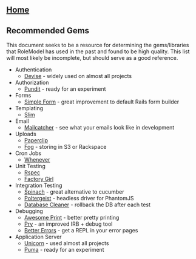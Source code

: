 ## [Home](../README.md)

## Recommended Gems

This document seeks to be a resource for determining the gems/libraries that RoleModel has used in the past and found to be high quality. This list will most likely be incomplete, but should serve as a good reference.

* Authentication
  * [Devise](https://github.com/plataformatec/devise) - widely used on almost all projects
* Authorization
  * [Pundit](https://github.com/elabs/pundit) - ready for an experiment
* Forms
  * [Simple Form](https://github.com/plataformatec/simple_form) - great improvement to default Rails form builder
* Templating
  * [Slim](https://github.com/slim-template/slim)
* Email
  * [Mailcatcher](http://mailcatcher.me) - see what your emails look like in development
* Uploads
  * [Paperclip](https://github.com/thoughtbot/paperclip)
  * [Fog](https://github.com/fog/fog) - storing in S3 or Rackspace
* Cron Jobs
  * [Whenever](https://github.com/javan/whenever)
* Unit Testing
  * [Rspec](https://github.com/rspec/rspec)
  * [Factory Girl](https://github.com/thoughtbot/factory_girl)
* Integration Testing
  * [Spinach](https://github.com/codegram/spinach) - great alternative to cucumber
  * [Poltergeist](https://github.com/jonleighton/poltergeist) - headless driver for PhantomJS
  * [Database Cleaner](https://github.com/bmabey/database_cleaner) - rollback the DB after each test
* Debugging
  * [Awesome Print](https://github.com/michaeldv/awesome_print) - better pretty printing
  * [Pry](https://github.com/pry/pry) - an improved IRB + debug tool
  * [Better Errors](https://github.com/charliesome/better_errors) - get a REPL in your error pages
* Application Server
  * [Unicorn](http://unicorn.bogomips.org/) - used almost all projects
  * [Puma](https://github.com/puma/puma) - ready for an experiment
